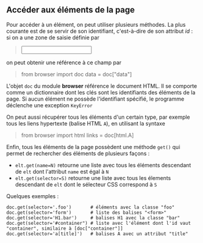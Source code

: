Accéder aux éléments de la page
-------------------------------

Pour accéder à un élément, on peut utiliser plusieurs méthodes. La plus courante est de se servir de son identifiant, c'est-à-dire de son attribut _id_ : si on a une zone de saisie définie par

>    <input id="data">

on peut obtenir une référence à ce champ par 

>    from browser import doc
>    data = doc["data"]

L'objet `doc` du module **browser** référence le document HTML. Il se comporte comme un dictionnaire dont les clés sont les identifiants des éléments de la page. Si aucun élément ne possède l'identifiant spécifié, le programme déclenche une exception `KeyError`

On peut aussi récupérer tous les éléments d'un certain type, par exemple tous les liens hypertexte (balise HTML `A`), en  utilisant la syntaxe

>    from browser import html
>    links = doc[html.A]

Enfin, tous les éléments de la page possèdent une méthode `get()` qui permet de rechercher des éléments de plusieurs façons :

- `elt.get(name=N)` retourne une liste avec tous les éléments descendant de `elt` dont l'attribut `name` est égal à `N`
- `elt.get(selector=S)` retourne une liste avec tous les élements descendant de `elt` dont le sélecteur CSS correspond à `S`

Quelques exemples :

    doc.get(selector='.foo')       # éléments avec la classe "foo"
    doc.get(selector='form')       # liste des balises "<form>"
    doc.get(selector='H1.bar')     # balises H1 avec la classe "bar"
    doc.get(selector='#container") # liste avec l'élément dont l'id vaut "container", similaire à [doc["container"]]
    doc.get(selector='a[title]')   # balises A avec un attribut "title"
    


